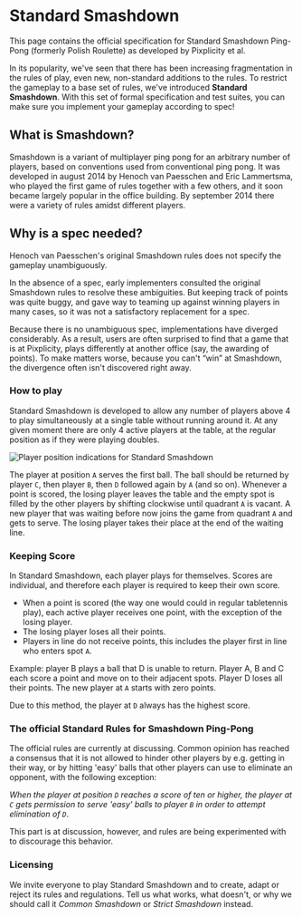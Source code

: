 Standard Smashdown
=================

This page contains the official specification for Standard Smashdown Ping-Pong (formerly Polish Roulette) as developed by Pixplicity et al.

In its popularity, we've seen that there has been increasing fragmentation in the rules of play, even new, non-standard additions to the rules. To restrict the gameplay to a base set of rules, we've introduced **Standard Smashdown**. With this set of formal specification and test suites, you can make sure you implement your gameplay according to spec!


## What is Smashdown?

Smashdown is a variant of multiplayer ping pong for an arbitrary number of players, based on conventions used from conventional ping pong. It was developed in august 2014 by Henoch van Paesschen and Eric Lammertsma, who played the first game of rules together with a few others, and it soon became largely popular in the office building. By september 2014 there were a variety of rules amidst different players.


## Why is a spec needed?

Henoch van Paesschen's original Smashdown rules does not specify the gameplay unambiguously.

In the absence of a spec, early implementers consulted the original Smashdown rules to resolve these ambiguities. But keeping track of points was quite buggy, and gave way to teaming up against winning players in many cases, so it was not a satisfactory replacement for a spec.

Because there is no unambiguous spec, implementations have diverged considerably. As a result, users are often surprised to find that a game that is at Pixplicity, plays differently at another office (say, the awarding of points). To make matters worse, because you can't “win” at Smashdown, the divergence often isn't discovered right away.


### How to play

Standard Smashdown is developed to allow any number of players above 4 to play simultaneously at a single table without running around it. At any given moment there are only 4 active players at the table, at the regular position as if they were playing doubles.

![Player position indications for Standard Smashdown](https://i.imgur.com/As0zVoN.png)

The player at position `A` serves the first ball. The ball should be returned by player `C`, then player `B`, then `D` followed again by `A` (and so on). Whenever a point is scored, the losing player leaves the table and the empty spot is filled by the other players by shifting clockwise until quadrant `A` is vacant. A new player that was waiting before now joins the game from quadrant `A` and gets to serve. The losing player takes their place at the end of the waiting line.


### Keeping Score

In Standard Smashdown, each player plays for themselves. Scores are individual, and therefore each player is required to keep their own score.

* When a point is scored (the way one would could in regular tabletennis play), each active player receives one point, with the exception of the losing player.
* The losing player loses all their points.
* Players in line do not receive points, this includes the player first in line who enters spot `A`.
 
Example: player B plays a ball that D is unable to return. Player A, B and C each score a point and move on to their adjacent spots. Player D loses all their points. The new player at `A` starts with zero points.

Due to this method, the player at `D` always has the highest score.


### The official Standard Rules for Smashdown Ping-Pong

The official rules are currently at discussing. Common opinion has reached a consensus that it is not allowed to hinder other players by e.g. getting in their way, or by hitting 'easy' balls that other players can use to eliminate an opponent, with the following exception:

_When the player at position `D` reaches a score of ten or higher, the player at `C` gets permission to serve 'easy' balls to player `B` in order to attempt elimination of `D`_.

This part is at discussion, however, and rules are being experimented with to discourage this behavior.


### Licensing

We invite everyone to play Standard Smashdown and to create, adapt or reject its rules and regulations. Tell us what works, what doesn't, or why we should call it *Common Smashdown* or *Strict Smashdown* instead.
